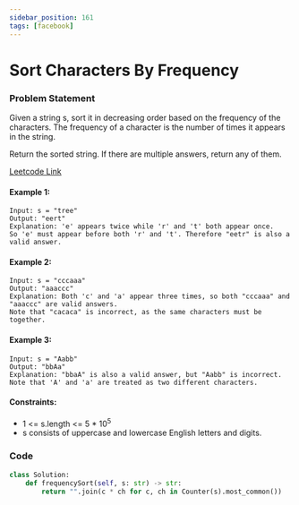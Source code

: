 ```yaml
---
sidebar_position: 161
tags: [facebook]
---
```


# Sort Characters By Frequency

### Problem Statement

Given a string s, sort it in decreasing order based on the frequency of the characters. The frequency of a character is the number of times it appears in the string.

Return the sorted string. If there are multiple answers, return any of them.

[Leetcode Link](https://leetcode.com/problems/sort-characters-by-frequency)

#### Example 1:

```
Input: s = "tree"
Output: "eert"
Explanation: 'e' appears twice while 'r' and 't' both appear once.
So 'e' must appear before both 'r' and 't'. Therefore "eetr" is also a valid answer.
```

#### Example 2:

```
Input: s = "cccaaa"
Output: "aaaccc"
Explanation: Both 'c' and 'a' appear three times, so both "cccaaa" and "aaaccc" are valid answers.
Note that "cacaca" is incorrect, as the same characters must be together.
```

#### Example 3:

```
Input: s = "Aabb"
Output: "bbAa"
Explanation: "bbaA" is also a valid answer, but "Aabb" is incorrect.
Note that 'A' and 'a' are treated as two different characters.
```

#### Constraints:

- 1 <= s.length <= 5 \* 10<sup>5</sup>
- s consists of uppercase and lowercase English letters and digits.

### Code

```python title="Python"
class Solution:
    def frequencySort(self, s: str) -> str:
        return "".join(c * ch for c, ch in Counter(s).most_common())

```
